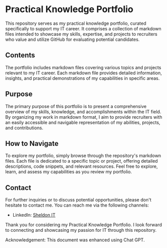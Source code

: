 # Practical Knowledge Portfolio

This repository serves as my practical knowledge portfolio, curated specifically to support my IT career. It comprises a collection of markdown files intended to showcase my skills, expertise, and projects to recruiters who value and utilize GitHub for evaluating potential candidates.

## Contents

The portfolio includes markdown files covering various topics and projects relevant to my IT career. Each markdown file provides detailed information, insights, and practical demonstrations of my capabilities in specific areas.

## Purpose

The primary purpose of this portfolio is to present a comprehensive overview of my skills, knowledge, and accomplishments within the IT field. By organizing my work in markdown format, I aim to provide recruiters with an easily accessible and navigable representation of my abilities, projects, and contributions.

## How to Navigate

To explore my portfolio, simply browse through the repository's markdown files. Each file is dedicated to a specific topic or project, offering detailed descriptions, code snippets, and relevant resources. Feel free to explore, learn, and assess my capabilities as you review my portfolio.

## Contact

For further inquiries or to discuss potential opportunities, please don't hesitate to contact me. You can reach me via the following channels:

- LinkedIn: [Sheldon IT]([https://www.linkedin.com/in/sheldon-reed-9751a5203?challengeId=AQEiBdyP6UJEBQAAAYiCj-2DuvXsF26Q_Pjp_hojkS5VLVvYxcxmisGnYWi75gPOR1NJwyGmEMXc9xDUphBPyOFf-d6z738c3w&submissionId=5a899280-383a-6517-b02b-5d05b7f93c0f&challengeSource=AgFMnY4IvGaptQAAAYiCkEb24EvaxsLKyYjAokKRmguEXvqkd4cMjxvNsazGMzU&challegeType=AgF44efVPvMwiwAAAYiCkEb57k_PZyiWCuF_sZYiYba2ZhQllWCnEK8&memberId=AgGbsc-FTUwDCQAAAYiCkEb8GPjh6Fz25y6DnIcg_h8cpwU&recognizeDevice=AgE9u-DvLsY3nQAAAYiCkEb_euawCA4xL2ML4quDeo61MzJrxUQl])

Thank you for considering my Practical Knowledge Portfolio. I look forward to connecting and showcasing my passion for IT through this repository.

Acknowledgement: This document was enhanced using Chat GPT.
